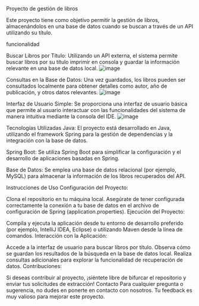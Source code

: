 Proyecto de gestión de libros

Este proyecto tiene como objetivo permitir la gestión de libros, almacenándolos en una base de datos cuando se buscan a través de un API utilizando su título.

funcionalidad

Buscar Libros por Título: 
Utilizando un API externa, el sistema permite buscar libros por su título imprimir en consola y guardar la información relevante en una base de datos local.
![image](https://github.com/user-attachments/assets/6e63b745-8da4-4f07-85a4-0103224c5104)


Consultas en la Base de Datos: 
Una vez guardados, los libros pueden ser consultados localmente para obtener detalles como autor, año de publicación, y otros datos relevantes.
![image](https://github.com/user-attachments/assets/36bbda94-079c-4463-a33b-7651f2c3aefb)

Interfaz de Usuario Simple: 
Se proporciona una interfaz de usuario básica que permite al usuario interactuar con las funcionalidades del sistema de manera intuitiva mediante la consola del IDE.
![image](https://github.com/user-attachments/assets/c3e8a930-2da9-48e6-8277-97c673c10f24)

Tecnologías Utilizadas
Java: El proyecto está desarrollado en Java, utilizando el framework Spring para la gestión de dependencias y la integración con la base de datos.

Spring Boot: Se utiliza Spring Boot para simplificar la configuración y el desarrollo de aplicaciones basadas en Spring.

Base de Datos: Se emplea una base de datos relacional (por ejemplo, MySQL) para almacenar la información de los libros recuperados del API.

Instrucciones de Uso
Configuración del Proyecto:

Clona el repositorio en tu máquina local.
Asegúrate de tener configurada correctamente la conexión a tu base de datos en el archivo de configuración de Spring (application.properties).
Ejecución del Proyecto:

Compila y ejecuta la aplicación desde tu entorno de desarrollo preferido (por ejemplo, IntelliJ IDEA, Eclipse) o utilizando Maven desde la línea de comandos.
Interacción con la Aplicación:

Accede a la interfaz de usuario para buscar libros por título.
Observa cómo se guardan los resultados de la búsqueda en la base de datos local.
Realiza consultas adicionales para explorar la funcionalidad de recuperación de datos.
Contribuciones:

Si deseas contribuir al proyecto, ¡siéntete libre de bifurcar el repositorio y enviar tus solicitudes de extracción!
Contacto
Para cualquier pregunta o sugerencia, no dudes en ponerte en contacto con nosotros. Tu feedback es muy valioso para mejorar este proyecto.
